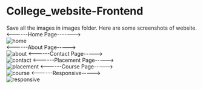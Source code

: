 # College_website-Frontend
Save all the images in images folder.
Here are some screenshots of website.
<br/>
<------Home Page------->
 <br/>
 ![home](https://user-images.githubusercontent.com/100127451/158019929-78467b22-a15f-4a5c-b512-d733f3c549ce.jpg)
 <br/>
<------About Page----->
<br/>
 ![about](https://user-images.githubusercontent.com/100127451/158020044-37d02d26-f179-4f8c-ade4-c1c4e57b7643.jpg)
 <------Contact Page----->
<br/>
![contact](https://user-images.githubusercontent.com/100127451/158020049-a0023f4a-7a5b-46e9-802a-cece02fb8e42.jpg)
<------Placement Page----->
<br/>
![placement](https://user-images.githubusercontent.com/100127451/158020055-c8e1900c-16e2-44a7-8097-b24de948883d.jpg)
<------Course Page----->
<br/>
![course](https://user-images.githubusercontent.com/100127451/158020059-de7d4b81-9c34-4f49-8877-3194ffb8508d.jpg)
<------Responsive----->
<br/>
![responsive](https://user-images.githubusercontent.com/100127451/158020057-b3584cb6-37df-4816-bc75-a4c89628c66a.jpg)


